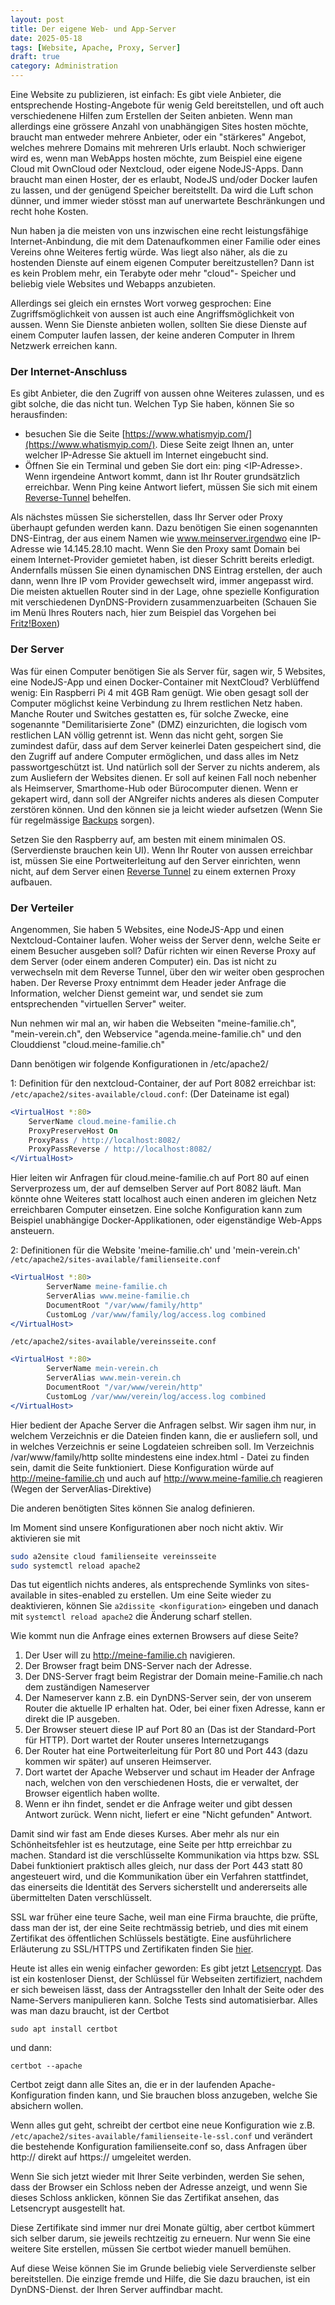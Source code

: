 ```yaml
---
layout: post
title: Der eigene Web- und App-Server
date: 2025-05-18
tags: [Website, Apache, Proxy, Server]
draft: true
category: Administration
---
```

Eine Website zu publizieren, ist einfach: Es gibt viele Anbieter, die entsprechende Hosting-Angebote für wenig Geld bereitstellen, und oft auch verschiedenene Hilfen zum Erstellen der Seiten anbieten. Wenn man allerdings eine grössere Anzahl von unabhängigen Sites hosten möchte, braucht man entweder mehrere Anbieter, oder ein "stärkeres" Angebot, welches mehrere Domains mit mehreren Urls erlaubt.
Noch schwieriger wird es, wenn man WebApps hosten möchte, zum Beispiel eine eigene Cloud mit OwnCloud oder Nextcloud, oder eigene NodeJS-Apps. Dann braucht man einen Hoster, der es erlaubt, NodeJS und/oder Docker laufen zu lassen, und der genügend Speicher bereitstellt. Da wird die Luft schon dünner, und immer wieder stösst man auf unerwartete Beschränkungen und recht hohe Kosten.

Nun haben ja die meisten von uns inzwischen eine recht leistungsfähige Internet-Anbindung, die mit dem Datenaufkommen einer Familie oder eines Vereins ohne Weiteres fertig würde.  Was liegt also näher, als die zu hostenden Dienste auf einem eigenen Computer bereitzustellen? Dann ist es kein Problem mehr, ein Terabyte oder mehr "cloud"- Speicher und beliebig viele Websites und Webapps anzubieten.

Allerdings sei gleich ein ernstes Wort vorweg gesprochen: Eine Zugriffsmöglichkeit von aussen ist auch eine Angriffsmöglichkeit von aussen. Wenn Sie Dienste anbieten wollen, sollten Sie diese Dienste auf einem Computer laufen lassen, der keine anderen Computer in Ihrem Netzwerk erreichen kann.

### Der Internet-Anschluss

Es gibt Anbieter, die den Zugriff von aussen ohne Weiteres zulassen, und es gibt solche, die das nicht tun. Welchen Typ Sie haben, können Sie so herausfinden:

* besuchen Sie die Seite [https://www.whatismyip.com/](https://www.whatismyip.com/). Diese Seite zeigt Ihnen an, unter welcher IP-Adresse Sie aktuell im Internet eingebucht sind.
* Öffnen Sie ein Terminal und geben Sie dort ein: ping &lt;IP-Adresse&gt;. Wenn irgendeine Antwort kommt, dann ist Ihr Router grundsätzlich erreichbar. Wenn Ping keine Antwort liefert, müssen Sie sich mit einem  [Reverse-Tunnel](/2025/05/reverse-tunnel) behelfen.

Als nächstes müssen Sie sicherstellen, dass Ihr Server oder Proxy überhaupt gefunden werden kann. Dazu benötigen Sie einen sogenannten DNS-Eintrag, der aus einem Namen wie www.meinserver.irgendwo eine IP-Adresse wie 14.145.28.10 macht. Wenn Sie den Proxy samt Domain bei einem Internet-Provider gemietet haben, ist dieser Schritt bereits erledigt. Andernfalls müssen Sie einen dynamischen DNS Eintrag erstellen, der auch dann, wenn Ihre IP vom Provider gewechselt wird, immer angepasst wird. Die meisten aktuellen Router sind in der Lage, ohne spezielle Konfiguration mit verschiedenen DynDNS-Providern zusammenzuarbeiten (Schauen Sie im Menü Ihres Routers nach, hier zum Beispiel das Vorgehen bei [Fritz!Boxen](https://fritz.com/service/wissensdatenbank/dok/FRITZ-Box-7590/30_Dynamic-DNS-in-FRITZ-Box-einrichten/))

### Der Server

Was für einen Computer benötigen Sie als Server für, sagen wir, 5 Websites, eine NodeJS-App und einen Docker-Container mit NextCloud?
Verblüffend wenig: Ein Raspberri Pi 4 mit 4GB Ram genügt. Wie oben gesagt soll der Computer möglichst keine Verbindung zu Ihrem restlichen Netz haben. Manche Router und Switches gestatten es, für solche Zwecke, eine sogenannte "Demilitarisierte Zone" (DMZ) einzurichten, die logisch vom restlichen LAN völlig getrennt ist. Wenn das nicht geht, sorgen Sie zumindest dafür, dass auf dem Server keinerlei Daten gespeichert sind, die den Zugriff auf andere Computer ermöglichen, und dass alles im Netz passwortgeschützt ist. Und natürlich soll der Server zu nichts anderem, als zum Ausliefern der Websites dienen. Er soll auf keinen Fall noch nebenher als Heimserver, Smarthome-Hub oder Bürocomputer dienen. Wenn er gekapert wird, dann soll der ANgreifer nichts anderes als diesen Computer zerstören können. Und den können sie ja leicht wieder aufsetzen (Wenn Sie für regelmässige [Backups](/2023/10/backup) sorgen).

Setzen Sie den Raspberry auf, am besten mit einem minimalen OS. (Serverdienste brauchen kein UI). Wenn Ihr Router von aussen erreichbar ist, müssen Sie eine Portweiterleitung auf den Server einrichten, wenn nicht, auf dem Server einen [Reverse Tunnel](/2025/05/reverse-tunnel) zu einem externen Proxy aufbauen.

### Der Verteiler

Angenommen, Sie haben 5 Websites, eine NodeJS-App und einen Nextcloud-Container laufen. Woher weiss der Server denn, welche Seite er einem Besucher ausgeben soll?
Dafür richten wir einen Reverse Proxy auf dem Server (oder einem anderen Computer) ein. Das ist nicht zu verwechseln mit dem Reverse Tunnel, über den wir weiter oben gesprochen haben. Der Reverse Proxy entnimmt dem Header jeder Anfrage die Information, welcher Dienst gemeint war, und sendet sie zum entsprechenden "virtuellen Server" weiter.

Nun nehmen wir mal an, wir haben die Webseiten "meine-familie.ch", "mein-verein.ch", den Webservice "agenda.meine-familie.ch" und den Clouddienst "cloud.meine-familie.ch"

Dann benötigen wir folgende Konfigurationen in /etc/apache2/

1: Definition für den nextcloud-Container, der auf Port 8082 erreichbar ist: 
`/etc/apache2/sites-available/cloud.conf`:
(Der Dateiname ist egal)

```apache
<VirtualHost *:80>
	ServerName cloud.meine-familie.ch
	ProxyPreserveHost On
	ProxyPass / http://localhost:8082/
	ProxyPassReverse / http://localhost:8082/
</VirtualHost>

```

Hier leiten wir Anfragen für cloud.meine-familie.ch auf Port 80 auf einen Serverprozess um, der auf demselben Server auf Port 8082 läuft. Man könnte ohne Weiteres statt localhost auch einen anderen im gleichen Netz erreichbaren Computer einsetzen. Eine solche Konfiguration kann zum Beispiel unabhängige Docker-Applikationen, oder eigenständige Web-Apps ansteuern.

2: Definitionen für die Website 'meine-familie.ch' und 'mein-verein.ch'
`/etc/apache2/sites-available/familienseite.conf`

```apache
<VirtualHost *:80>
        ServerName meine-familie.ch
        ServerAlias www.meine-familie.ch
        DocumentRoot "/var/www/family/http"
        CustomLog /var/www/family/log/access.log combined
</VirtualHost>
```
`/etc/apache2/sites-available/vereinsseite.conf`
```apache
<VirtualHost *:80>
        ServerName mein-verein.ch
        ServerAlias www.mein-verein.ch
        DocumentRoot "/var/www/verein/http"
        CustomLog /var/www/verein/log/access.log combined
</VirtualHost>
```

Hier bedient der Apache Server die Anfragen selbst. Wir sagen ihm nur, in welchem Verzeichnis er die Dateien finden kann, die er ausliefern soll, und in welches Verzeichnis er seine Logdateien schreiben soll.
Im Verzeichnis /var/www/family/http sollte mindestens eine index.html - Datei zu finden sein, damit die Seite funktioniert. Diese Konfiguration würde auf http://meine-familie.ch und auch auf http://www.meine-familie.ch reagieren (Wegen der ServerAlias-Direktive)

Die anderen benötigten Sites können Sie analog definieren. 

Im Moment sind unsere Konfigurationen aber noch nicht aktiv. Wir aktivieren sie mit 

```bash
sudo a2ensite cloud familienseite vereinsseite
sudo systemctl reload apache2
```

Das tut eigentlich nichts anderes, als entsprechende Symlinks von sites-available in sites-enabled zu erstellen. Um eine Seite wieder zu deaktivieren, können Sie `a2dissite <konfiguration>` eingeben und danach mit `systemctl reload apache2` die Änderung scharf stellen.

Wie kommt nun die Anfrage eines externen Browsers auf diese Seite?

1. Der User will zu http://meine-familie.ch navigieren.
2. Der Browser fragt beim DNS-Server nach der Adresse.
3. Der DNS-Server fragt beim Registrar der Domain meine-Familie.ch nach dem zuständigen Nameserver
4. Der Nameserver kann z.B. ein DynDNS-Server sein, der von unserem Router die aktuelle IP erhalten hat. Oder, bei einer fixen Adresse, kann er direkt die IP ausgeben.
5. Der Browser steuert diese IP auf Port 80 an (Das ist der Standard-Port für HTTP). Dort wartet der Router unseres Internetzugangs
6. Der Router hat eine Portweiterleitung für Port 80 und Port 443 (dazu kommen wir später) auf unseren Heimserver.
7. Dort wartet der Apache Webserver und schaut im Header der Anfrage nach, welchen von den verschiedenen Hosts, die er verwaltet, der Browser eigentlich haben wollte.
8. Wenn er ihn findet, sendet er die Anfrage weiter und  gibt dessen Antwort zurück. Wenn nicht, liefert er eine "Nicht gefunden" Antwort.

Damit sind wir fast am Ende dieses Kurses. Aber mehr als nur ein Schönheitsfehler ist es heutzutage, eine Seite per http erreichbar zu machen. Standard ist die verschlüsselte Kommunikation via https bzw. SSL
Dabei funktioniert praktisch alles gleich, nur dass der Port 443 statt 80 angesteuert wird, und die Kommunikation über ein Verfahren stattfindet, das einerseits die Identität des Servers sicherstellt und andererseits alle übermittelten Daten verschlüsselt. 

SSL war früher eine teure Sache, weil man eine Firma brauchte, die prüfte, dass man der ist, der eine Seite rechtmässig betrieb, und dies mit einem Zertifikat des öffentlichen Schlüssels bestätigte. Eine ausführlichere Erläuterung zu SSL/HTTPS und Zertifikaten finden Sie [hier](/2019/05/tls).

Heute ist alles ein wenig einfacher geworden: Es gibt jetzt [Letsencrypt](https://letsencrypt.org/).
Das ist ein kostenloser Dienst, der Schlüssel für Webseiten zertifiziert, nachdem er sich beweisen lässt, dass der Antragssteller den Inhalt der Seite oder des Name-Servers manipulieren kann. Solche Tests sind automatisierbar. Alles was man dazu braucht, ist der Certbot

`sudo apt install certbot`

und dann:

`certbot --apache`

Certbot zeigt dann alle Sites an, die er in der laufenden Apache-Konfiguration finden kann, und Sie brauchen bloss anzugeben, welche Sie absichern wollen.

Wenn alles gut geht, schreibt der certbot eine neue Konfiguration wie z.B. `/etc/apache2/sites-available/familienseite-le-ssl.conf` und verändert die bestehende Konfiguration familienseite.conf so, dass Anfragen über http:// direkt auf https:// umgeleitet werden.

Wenn Sie sich jetzt wieder mit Ihrer Seite verbinden, werden Sie sehen, dass der Browser ein Schloss neben der Adresse anzeigt, und wenn Sie dieses Schloss anklicken, können Sie das Zertifikat ansehen, das Letsencrypt ausgestellt hat.

Diese Zertifikate sind immer nur drei Monate gültig, aber certbot kümmert sich selber darum, sie jeweils rechtzeitig zu erneuern. Nur wenn Sie eine weitere Site erstellen, müssen Sie certbot wieder manuell bemühen.

Auf diese Weise können Sie im Grunde beliebig viele Serverdienste selber bereitstellen. Die einzige fremde und Hilfe, die Sie dazu brauchen, ist ein DynDNS-Dienst. der Ihren Server auffindbar macht.

